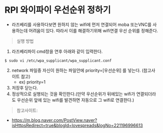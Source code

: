 # RPI 와이파이 우선순위 정하기

- 라즈베리를 사용하다보면 원하지 않는 wifi에 먼저 연결되어 moba 또는VNC를 사용하는데 어려움이 있다. 따라서 이를 해결하기위해 wifi연결 우선 순위를 정해준다.

> 실행 방법
1. 라즈베리파이 cmd창을 연후 아래와 같이 입력한다.
```
$ sudo vi /etc/wpa_supplicant/wpa_supplicant.conf
```
2. network 파일중 자신이 원하는 파일안에 priority=[우선순위] 를 넣는다. (참고사이트 참고)
   - ex) priority=1
3. 저장후 닫는다.
4. 정상적으로 실행되는 것을 확인한다.(만약 우선순위가 뒤에있는 wifi가 연결되더라도 우선순위 앞에 있는 wifi를 발견하면 자동으로 그 wifi로 연결한다.)

> 참고사이트: 
- https://m.blog.naver.com/PostView.naver?isHttpsRedirect=true&blogId=lovespreads&logNo=221196996613